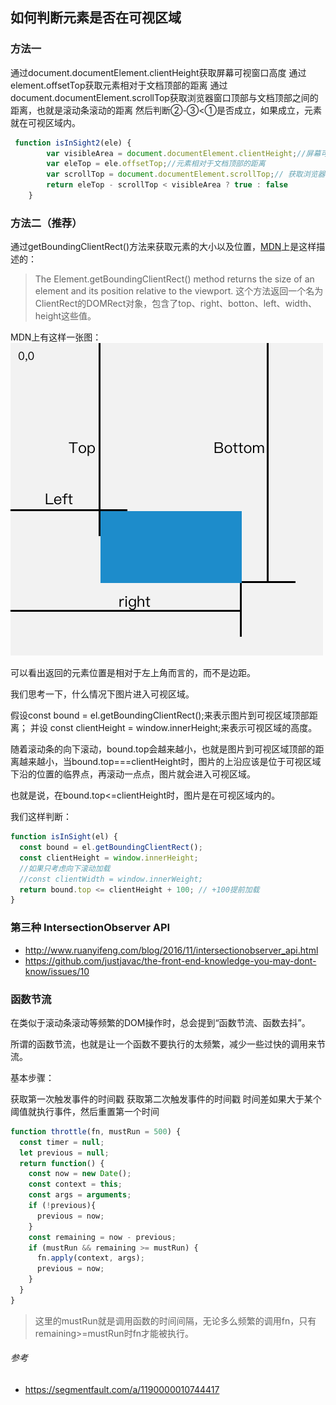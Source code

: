## 如何判断元素是否在可视区域
### 方法一

通过document.documentElement.clientHeight获取屏幕可视窗口高度
通过element.offsetTop获取元素相对于文档顶部的距离
通过document.documentElement.scrollTop获取浏览器窗口顶部与文档顶部之间的距离，也就是滚动条滚动的距离
然后判断②-③<①是否成立，如果成立，元素就在可视区域内。

````javascript
 function isInSight2(ele) {
        var visibleArea = document.documentElement.clientHeight;//屏幕可视区域的高度
        var eleTop = ele.offsetTop;//元素相对于文档顶部的距离
        var scrollTop = document.documentElement.scrollTop;// 获取浏览器窗口顶部距离文档顶部的距离（滚动条滚动的距离）
        return eleTop - scrollTop < visibleArea ? true : false
    }
````

### 方法二（推荐）
通过getBoundingClientRect()方法来获取元素的大小以及位置，[MDN](https://developer.mozilla.org/zh-CN/docs/Web/API/Range/getBoundingClientRect)上是这样描述的： 
> The Element.getBoundingClientRect() method returns the size of an element and its position relative to the viewport.
这个方法返回一个名为ClientRect的DOMRect对象，包含了top、right、botton、left、width、height这些值。

MDN上有这样一张图：
![image](./img/rect.png)

可以看出返回的元素位置是相对于左上角而言的，而不是边距。

我们思考一下，什么情况下图片进入可视区域。

假设const bound = el.getBoundingClientRect();来表示图片到可视区域顶部距离；
并设 const clientHeight = window.innerHeight;来表示可视区域的高度。

随着滚动条的向下滚动，bound.top会越来越小，也就是图片到可视区域顶部的距离越来越小，当bound.top===clientHeight时，图片的上沿应该是位于可视区域下沿的位置的临界点，再滚动一点点，图片就会进入可视区域。

也就是说，在bound.top<=clientHeight时，图片是在可视区域内的。

我们这样判断：

````javascript  
function isInSight(el) {
  const bound = el.getBoundingClientRect();
  const clientHeight = window.innerHeight;
  //如果只考虑向下滚动加载
  //const clientWidth = window.innerWeight;
  return bound.top <= clientHeight + 100; // +100提前加载
}
````  
### 第三种 IntersectionObserver API 
- http://www.ruanyifeng.com/blog/2016/11/intersectionobserver_api.html
- https://github.com/justjavac/the-front-end-knowledge-you-may-dont-know/issues/10

### 函数节流
在类似于滚动条滚动等频繁的DOM操作时，总会提到“函数节流、函数去抖”。

所谓的函数节流，也就是让一个函数不要执行的太频繁，减少一些过快的调用来节流。

基本步骤：

获取第一次触发事件的时间戳
获取第二次触发事件的时间戳
时间差如果大于某个阈值就执行事件，然后重置第一个时间


````javascript
function throttle(fn, mustRun = 500) {
  const timer = null;
  let previous = null;
  return function() {
    const now = new Date();
    const context = this;
    const args = arguments;
    if (!previous){
      previous = now;
    }
    const remaining = now - previous;
    if (mustRun && remaining >= mustRun) {
      fn.apply(context, args);
      previous = now;
    }
  }
}
````

> 这里的mustRun就是调用函数的时间间隔，无论多么频繁的调用fn，只有remaining>=mustRun时fn才能被执行。

###### 参考
- https://segmentfault.com/a/1190000010744417


